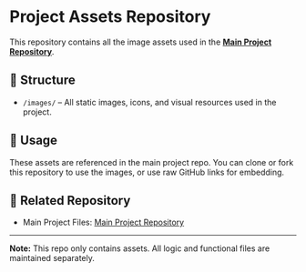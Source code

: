 # Project Assets Repository

This repository contains all the image assets used in the **[Main Project Repository](https://github.com/your-username/main-project-repo)**.

## 📂 Structure

- `/images/` – All static images, icons, and visual resources used in the project.

## 🔗 Usage

These assets are referenced in the main project repo. You can clone or fork this repository to use the images, or use raw GitHub links for embedding.

## 🔄 Related Repository

- Main Project Files: [Main Project Repository](https://github.com/your-username/main-project-repo)

---

**Note:** This repo only contains assets. All logic and functional files are maintained separately.
